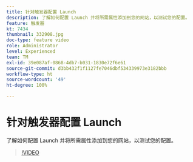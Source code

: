 ```yaml
---
title: 针对触发器配置 Launch
description: 了解如何配置 Launch 并将所需属性添加到您的网站，以测试您的配置。
feature: 触发器
kt: 7434
thumbnail: 332908.jpg
doc-type: feature video
role: Administrator
level: Experienced
team: TM
exl-id: 39e087af-0868-4db7-b031-1830e72f6e61
source-git-commit: d3bb432f1f1127fe7046dbf534339973e3182bbb
workflow-type: ht
source-wordcount: '49'
ht-degree: 100%

---
```


# 针对触发器配置 Launch

了解如何配置 Launch 并将所需属性添加到您的网站，以测试您的配置。

>[!VIDEO](https://video.tv.adobe.com/v/332908?quality=12)
